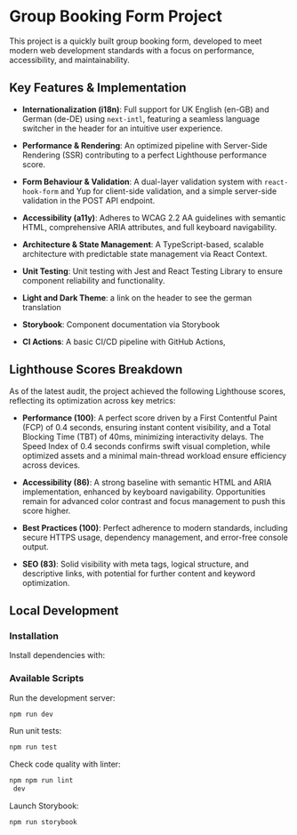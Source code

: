 

# Group Booking Form Project

This project is a quickly built group booking form, developed to meet modern web development standards with a focus on performance, accessibility, and maintainability.

## Key Features & Implementation

- **Internationalization (i18n)**: Full support for UK English (en-GB) and German (de-DE) using `next-intl`, featuring a seamless language switcher in the header for an intuitive user experience.

- **Performance & Rendering**: An optimized pipeline with Server-Side Rendering (SSR) contributing to a perfect Lighthouse performance score.

- **Form Behaviour & Validation**: A dual-layer validation system with `react-hook-form` and Yup for client-side validation, and a simple server-side validation in the POST API endpoint.

- **Accessibility (a11y)**: Adheres to WCAG 2.2 AA guidelines with semantic HTML, comprehensive ARIA attributes, and full keyboard navigability.

- **Architecture & State Management**: A TypeScript-based, scalable architecture with predictable state management via React Context.

- **Unit Testing**: Unit testing with Jest and React Testing Library to ensure component reliability and functionality.

- **Light and Dark Theme**: a link on the header to see the german translation

- **Storybook**: Component documentation via Storybook

- **CI Actions**: A basic CI/CD pipeline with GitHub Actions,

## Lighthouse Scores Breakdown

As of the latest audit, the project achieved the following Lighthouse scores, reflecting its optimization across key metrics:

- **Performance (100)**: A perfect score driven by a First Contentful Paint (FCP) of 0.4 seconds, ensuring instant content visibility, and a Total Blocking Time (TBT) of 40ms, minimizing interactivity delays. The Speed Index of 0.4 seconds confirms swift visual completion, while optimized assets and a minimal main-thread workload ensure efficiency across devices.

- **Accessibility (86)**: A strong baseline with semantic HTML and ARIA implementation, enhanced by keyboard navigability. Opportunities remain for advanced color contrast and focus management to push this score higher.

- **Best Practices (100)**: Perfect adherence to modern standards, including secure HTTPS usage, dependency management, and error-free console output.

- **SEO (83)**: Solid visibility with meta tags, logical structure, and descriptive links, with potential for further content and keyword optimization.

## Local Development

### Installation

Install dependencies with:

### Available Scripts

Run the development server:

```bash
npm run dev
```

Run unit tests:

```bash
npm run test
```

Check code quality with linter:

```bash
npm npm run lint
 dev
```

Launch Storybook:

```bash
npm run storybook
```
